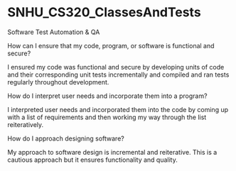 # SNHU_CS320_ClassesAndTests
Software Test  Automation &amp; QA





How can I ensure that my code, program, or software is functional and secure?

I ensured my code was functional and secure by developing units of code and their corresponding
unit tests incrementally and compiled and ran tests regularly throughout development.

How do I interpret user needs and incorporate them into a program?

I interpreted user needs and incorporated them into the code by coming up with a list of 
requirements and then working my way through the list reiteratively.

How do I approach designing software?

My approach to software design is incremental and reiterative. This is a cautious approach but
it ensures functionality and quality.

